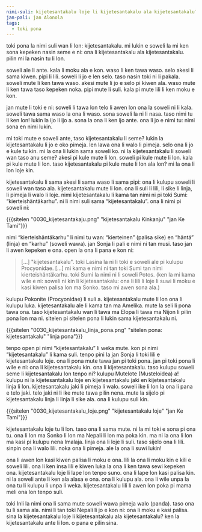 ```yaml
---
nimi-suli: kijetesantakalu loje li kijetesantakalu ala kijetesantakalu?
jan-pali: jan Alonola
tags:
  - toki pona
---
```


toki pona la nimi suli wan li lon: kijetesantakalu. mi lukin e soweli la mi ken sona kepeken nasin seme e ni: ona li kijetesantakalu ala kijetesantakalu. pilin mi la nasin tu li lon.

soweli ale li ante. kala li moku ala e kon. waso li ken tawa waso. selo akesi li sama kiwen. pipi li lili. soweli li jo e len selo. taso nasin toki ni li pakala. soweli mute li ken tawa waso. akesi mute li jo e selo pi kiwen ala. waso mute li ken tawa taso kepeken noka. pipi mute li suli. kala pi mute lili li ken moku e kon.

jan mute li toki e ni: soweli li tawa lon telo li awen lon ona la soweli ni li kala. soweli tawa sama waso la ona li waso. sona soweli la ni li nasa. taso nimi tu li ken lon! lukin la ijo li ijo a. sona la ona li ken ijo ante. ona li jo e nimi tu: nimi sona en nimi lukin. 

mi toki mute e soweli ante, taso kijetesantakalu li seme? lukin la kijetesantakalu li jo e oko pimeja. len lawa ona li walo li pimeja. selo ona li jo e kule tu kin. mi la ona li lukin sama soweli ko. ni la kijetesantakalu li soweli wan taso anu seme? akesi pi kule mute li lon. soweli pi kule mute li lon. kala pi kule mute li lon. taso kijetesantakalu pi kule mute li lon ala lon? mi la ona li lon loje kin. 

kijetesantakalu li sama akesi li sama waso li sama pipi: ona li kulupu soweli li soweli wan taso ala. kijetesantakalu mute li lon. ona li suli li lili, li sike li linja, li pimeja li walo li loje. nimi kijetesantakalu li kama tan nimi ni pi toki Sumi: “kierteishäntäkarhu”. ni li nimi suli sama “kijetesantakalu”. ona li nimi pi soweli ni:

{{{sitelen "0030_kijetesantakaju.png" "kijetesantakalu Kinkanju" "jan Ke Tami"}}}

nimi “kierteishäntäkarhu” li nimi tu wan: “kierteinen” (palisa sike) en “häntä” (linja) en “karhu” (soweli wawa). jan Sonja li pali e nimi ni tan musi. taso jan li awen kepeken e ona. open la ona li pana e kon ni:

> [...] "kijetesantakalu". toki Lasina la ni li toki e soweli ale pi kulupu Procyonidae. [...] mi kama e nimi ni tan toki Sumi tan nimi kierteishäntäkarhu. toki Sumi la nimi ni li soweli Potos.
(ken la mi kama wile e ni: soweli ni kin li kijetesantakalu: ona li lili li loje li suwi li moku e kasi kiwen palisa lon ma Sonko. taso mi awen sona ala.)

kulupu Pokonite (Procyonidae) li suli a. kijetesantakalu mute li lon ona li kulupu luka. kijetesantakalu ale li kama tan ma Amelika. mute la seli li pona tawa ona. taso kijetesantakalu wan li tawa ma Elopa li tawa ma Nijon li pilin pona lon ma ni. sitelen pi sitelen pona li lukin sama kijetesantakalu ni. 

{{{sitelen "0030_kijetesantakalu_linja_pona.png" "sitelen pona: kijetesantakalu" "linja pona"}}}

tenpo open pi nimi “kijetesantakalu” li weka mute. kon pi nimi “kijetesantakalu” li kama suli. tenpo pini la jan Sonja li toki lili e kijetesantakalu loje. ona li pona mute tawa jan pi toki pona. jan pi toki pona li wile e ni: ona li kijetesantakalu kin. ona li kijetesantakalu. taso kulupu soweli seme li kijetesantakalu lon tenpo ni? kulupu Mutelote (Musteloidea) a! kulupu ni la kijetesantakalu loje en kijetesantakalu jaki en kijetesantakalu linja li lon. kijetesantakalu jaki li pimeja li walo. soweli ike li lon la ona li pana e telo jaki. telo jaki ni li ike mute tawa pilin nena. mute la sijelo pi kijetesantakalu linja li linja li sike ala. ona li kulupu suli kin.

{{{sitelen "0030_kijetesantakalu_loje.png" "kijetesantakalu loje" "jan Ke Tami"}}}

kijetesantakalu loje tu li lon. taso ona li sama mute. ni la mi toki e sona pi ona tu. ona li lon ma Sonko li lon ma Nepali li lon ma poka kin. ma ni la ona li lon ma kasi pi kulupu nena Imalaja. linja ona li loje li suli. taso sijelo ona li lili. sinpin ona li walo lili. noka ona li pimeja. ale la ona li suwi lukin!

ona li awen lon kasi kiwen palisa li moku e ona. lili la ona li moku kin e kili e soweli lili. ona li ken insa lili e kiwen luka la ona li ken tawa sewi kepeken ona. kijetesantakalu loje li lape lon tenpo suno. ona li lape lon kasi palisa kin. ni la soweli ante li ken ala alasa e ona. ona li kulupu ala. ona li wile unpa la ona tu li kulupu li unpa li weka. kijetesantakalu lili li awen lon poka pi mama meli ona lon tenpo suli.

toki Inli la nimi ona li sama mute soweli wawa pimeja walo (panda). taso ona tu li sama ala. nimi li tan toki Nepali li jo e kon ni: ona li moku e kasi palisa. sina la kijetesantakalu loje li kijetesantakalu ala kijetesantakalu? ken la kijetesantakalu ante li lon. o pana e pilin sina. 
